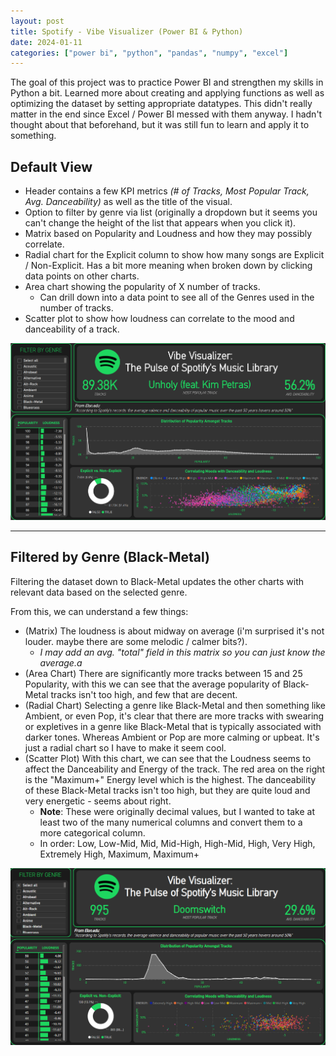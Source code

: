 ```yaml
---
layout: post
title: Spotify - Vibe Visualizer (Power BI & Python)
date: 2024-01-11
categories: ["power bi", "python", "pandas", "numpy", "excel"]
---
```


The goal of this project was to practice Power BI and strengthen my skills in Python a bit. Learned more about creating and applying functions as well as optimizing the dataset by setting appropriate datatypes. This didn't really matter in the end since Excel / Power BI messed with them anyway. I hadn't thought about that beforehand, but it was still fun to learn and apply it to something.

## **Default View**
- Header contains a few KPI metrics *(# of Tracks, Most Popular Track, Avg. Danceability)* as well as the title of the visual.
- Option to filter by genre via list (originally a dropdown but it seems you can't change the height of the list that appears when you click it).
- Matrix based on Popularity and Loudness and how they may possibly correlate.
- Radial chart for the Explicit column to show how many songs are Explicit / Non-Explicit. Has a bit more meaning when broken down by clicking data points on other charts.
- Area chart showing the popularity of X number of tracks.
  - Can drill down into a data point to see all of the Genres used in the number of tracks. 
- Scatter plot to show how loudness can correlate to the mood and danceability of a track.
  
![Spotify Visual](../../img/spotify_vis.PNG)

---

## **Filtered by Genre (Black-Metal)**
Filtering the dataset down to Black-Metal updates the other charts with relevant data based on the selected genre. 

From this, we can understand a few things:
- (Matrix) The loudness is about midway on average (i'm surprised it's not louder. maybe there are some melodic / calmer bits?).
  - *I may add an avg. "total" field in this matrix so you can just know the average.a*
- (Area Chart) There are significantly more tracks between 15 and 25 Popularity, with this we can see that the average popularity of Black-Metal tracks isn't too high, and few that are decent.
- (Radial Chart) Selecting a genre like Black-Metal and then something like Ambient, or even Pop, it's clear that there are more tracks with swearing or expletives in a genre like Black-Metal that is typically associated with darker tones. Whereas Ambient or Pop are more calming or upbeat. It's just a radial chart so I have to make it seem cool.
- (Scatter Plot) With this chart, we can see that the Loudness seems to affect the Danceability and Energy of the track. The red area on the right is the "Maximum+" Energy level which is the highest. The danceability of these Black-Metal tracks isn't too high, but they are quite loud and very energetic - seems about right.
  - **Note**: These were originally decimal values, but I wanted to take at least two of the many numerical columns and convert them to a more categorical column.
  - In order: Low, Low-Mid, Mid, Mid-High, High-Mid, High, Very High, Extremely High, Maximum, Maximum+

![Genre Filter](../../img/spotify_vis_genre_select.PNG)
